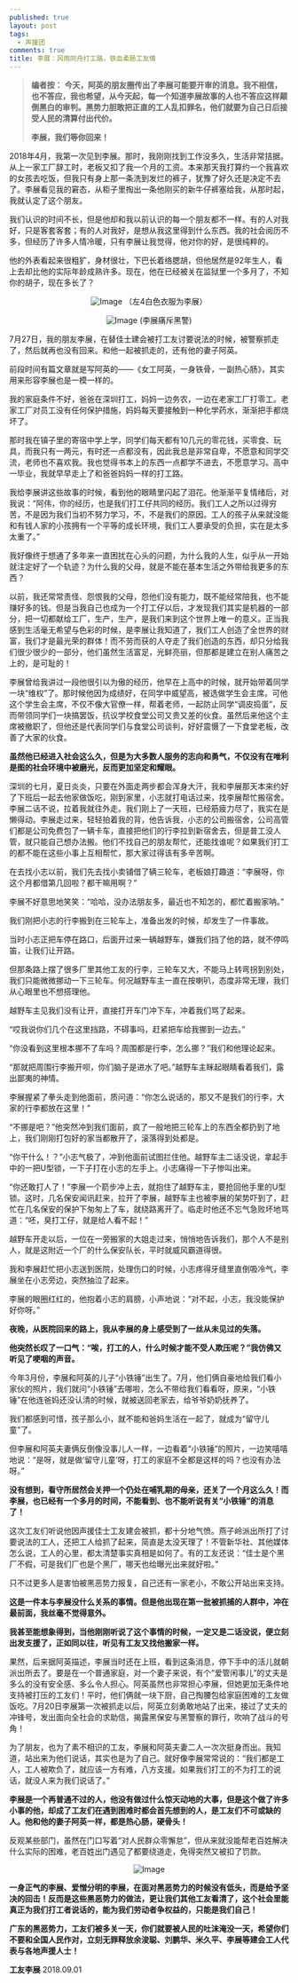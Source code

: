 ```yaml
---
published: true
layout: post
tags:
  - 声援团
comments: true
title: 李展：风雨同舟打工路，铁血柔肠工友情
---
```


> **编者按：**
> **今天，阿英的朋友圈传出了李展可能要开审的消息。我不相信，也不答应，我也希望，从今天起，每一个知道李展故事的人也不答应这样颠倒黑白的审判。黑势力胆敢把正直的工人乱扣罪名，他们就要为自己日后接受人民的清算付出代价。**
> 
> **李展，我们等你回来！**

2018年4月，我第一次见到李展。那时，我刚刚找到工作没多久，生活非常拮据。从上一家工厂辞工时，老板又扣了我一个月的工资。本来那天我打算约一个我喜欢的女孩去吃饭，但我只有身上那一条洗到发烂的裤子，犹豫了好久还是决定不去了。李展看见我的窘态，从柜子里掏出一条他刚买的新牛仔裤塞给我，从那时起，我就认定了这个朋友。

我们认识的时间不长，但是他却和我以前认识的每一个朋友都不一样。有的人对我好，只是客套客套；有的人对我好，是想从我这里得到什么东西。我的社会阅历不多，但经历了许多人情冷暖，只有李展让我觉得，他对你的好，是很纯粹的。

他的外表看起来很粗犷，身材很壮，下巴长着络腮胡，但他居然是92年生人，看上去却比他的实际年龄成熟许多。现在，他在已经被关在监狱里一个多月了，不知你的胡子，现在多长了？

<p align="center">
    <img src="https://photo.ishield.cn/pic/5b8a88b09dc6d6061139f61f" alt="Image" />
    （左4白色衣服为李展）
</p>

<p align="center">
    <img src="https://photo.ishield.cn/pic/5b8a88b99dc6d6061139f621" alt="Image" />
    (李展痛斥黑警)
</p>

7月27日，我的朋友李展，在替佳士建会被打工友讨要说法的时候，被警察抓走了，然后就再也没有回来。和他一起被抓走的，还有他的妻子阿英。

前段时间有篇文章就是写阿英的——《女工阿英，一身铁骨，一副热心肠》，其实用来形容李展也是一模一样的。

我的家庭条件不好，爸爸在深圳打工，妈妈一边务农，一边在老家工厂打零工。老家工厂对员工没有任何保护措施，妈妈每天要接触到一种化学药水，渐渐把手都烧坏了。

那时我在镇子里的寄宿中学上学，同学们每天都有10几元的零花钱，买零食、玩具，而我只有一两元，有时还一点都没有，因此我总是非常自卑，不愿意和同学交流，老师也不喜欢我。我也觉得书本上的东西一点都学不进去，不愿意学习。高中一毕业，我就早早走上了和爸爸妈妈一样的打工路。

我给李展讲这些故事的时候，看到他的眼睛里闪起了泪花。他渐渐平复情绪后，对我说：“阿伟，你的经历，也是我们打工仔共同的经历。我们工人之所以过得穷苦，不是因为我们当初不努力学习，不，不是我们的原因。工人的孩子从来就没能和有钱人家的小孩拥有一个平等的成长环境，我们工人要承受的负担，实在是太多太重了。”

我好像终于想通了多年来一直困扰在心头的问题，为什么我的人生，似乎从一开始就注定好了一个轨迹？为什么我的父母，就是不能在基本生活之外带给我更多的东西？

以前，我还常常责怪、怨恨我的父母，怨他们没有能力，既不能经常陪我，也不能赚好多的钱。但是当我自己也成为一个打工仔以后，才发现我们其实是机器的一部分，把一切都献给工厂，生产，生产，是我们来到这个世界上唯一的意义。正当我感到生活毫无希望与色彩的时候，是李展让我知道了，我们工人创造了全世界的财富，我们才是最光荣的群体！而不劳而获的人夺走了我们创造的东西，却只分给我们很少很少的一部分，他们虽然生活富足，光鲜亮丽，但那都是建立在别人痛苦之上的，是可耻的！

李展曾给我讲过一段他很引以为傲的经历，他早在上高中的时候，就开始带着同学一块“维权”了。那时候他因为成绩好，在同学中威望高，被选做学生会主席。可他这个学生会主席，不仅不像大官僚一样，帮着老师，一起防止同学“调皮捣蛋”，反而带领同学们一块搞罢饭，抗议学校食堂公司又贵又差的伙食。虽然后来他这个主席被撤职了，但他还是代表同学们与食堂公司谈判，好好震慑了一下食堂老板，改善了大家的伙食。

**虽然他已经进入社会这么久，但是为大多数人服务的志向和勇气，不仅没有在唯利是图的社会环境中被磨光，反而更加坚定和耀眼。**

深圳的七月，夏日炎炎，只要在外面走两步都会浑身大汗，我和李展那天本来约好了下班后一起去他家做饭吃，刚到家里，小志就打电话过来，找李展帮忙搬宿舍。李展二话不说，拉着我就往外走。我们刚上了一天班，已经筋疲力尽了，我实在是懒得动。李展走过来，轻轻拍着我的背，他告诉我，小志的公司搬宿舍，公司高管们都是公司免费包了一辆卡车，直接把他们的行李拉到新宿舍去，但是普工没人管，就只能自己想办法搬。他们不找自己的朋友帮忙，还能找谁呢？如果我们打工的都不能在这些小事上互相帮忙，那大家过得该有多辛苦啊。

在去找小志以前，我们先去找小卖铺借了辆三轮车，老板娘打趣道：“李展呀，你这个月都借第几回啦？都干嘛用啊？”

李展不好意思地笑笑：“哈哈，没办法朋友多，最近也不知怎的，都忙着搬家呐。”

我们刚把小志的行李搬到在三轮车上，准备出发的时候，却发生了一件事故。

当时小志正把车停在路口，后面开过来一辆越野车，嫌我们挡了他的路，就不停鸣笛，让我们让开路。

但那条路上摆了很多厂里其他工友的行李，三轮车又大，不能马上转弯拐到别处，我们只能微微挪动一下三轮车。何况越野车主一直在按喇叭，态度非常无理，我们从心眼里也不想搭理他。

越野车主见我们没有让开，直接打开车门冲下车，冲着我们骂了起来。

“哎我说你们几个在这里挡路，不碍事吗，赶紧把车给我挪到一边去。”

“你没看到这里根本挪不了车吗？周围都是行李，怎么挪？”我们和他理论起来。

“那就把周围行李搬开呗，你们脑子是进水了吧。”越野车主眯起眼睛看着我们，露出鄙夷的神情。

李展握紧了拳头走到他面前，质问道：“你怎么说话的，那又不是我们的行李，大家的行李都放在这里！”

“不挪是吧？”他突然冲到我们面前，疯了一般地把三轮车上的东西全都扔到了地上，我们刚刚打包好的家当都散开了，滚落得到处都是。

“你干什么！？”小志气极了，冲到他面前试图拦住他。越野车主二话没说，拿起手中的一把U型锁，一下子打在小志的左手上。小志痛得一下子惨叫出来。

“你还敢打人了！”李展一个箭步冲上去，就抱住了越野车主，要抢回他手里的U型锁。这时，几名保安闻讯赶来，拉开了李展，越野车主也被李展的架势吓到了，赶忙在几名保安的保护下匆匆上了车，就绕路离开了。临走时他还不忘气急败坏地骂道：“呸，臭打工仔，就是给人看不起！”

越野车开走以后，一位在一旁搬家的大姐走过来，悄悄地告诉我们，那个人不是别人，就是这附近一个厂的什么保安队长，平时就威风霸道得很。

我和李展赶忙把小志送到医院，处理伤口的时候，小志疼得牙缝里直倒吸冷气，李展坐在小志旁边，突然抽泣了起来。

李展的眼圈红红的，他抱着小志的肩膀，小声地说：“对不起，小志，我没能保护好你呀。”

**夜晚，从医院回来的路上，我从李展的身上感受到了一丝从未见过的失落。**

**他突然长叹了一口气：“唉，打工的人，什么时候才能不受人欺压呢？”我仿佛又听见了哽咽的声音。**

今年3月份，李展和阿英的儿子“小铁锤”出生了。7月，他们俩自豪地给我们看小家伙的照片，我们就问“小铁锤”去哪啦，怎么不带给我们看看呀，原来，“小铁锤”在他连爸妈还没认清的时候，就被送回老家去，给爷爷奶奶抚养了。

我们都感到可惜，孩子那么小，就不能和爸妈生活在一起了，就成为“留守儿童”了。

但李展和阿英夫妻俩反倒像没事儿人一样，一边看着“小铁锤”的照片，一边笑嘻嘻地说：“是呀，就是做‘留守儿童’呀，打工的家庭不全都是这样的吗？也没有办法呀。”

**没有想到，看守所居然会关押一个仍处在哺乳期的母亲，还关了一个月这么久！而李展，也已经有一个多月的时间，不能看到、也不能听说有关“小铁锤”的消息了！**

这次工友们听说他因声援佳士工友建会被抓，都十分地气愤。燕子岭派出所打了讨要说法的工人，还把工人给抓了起来，简直是太没天理了！不管新华社、其他媒体怎么说，工人的心里，都太清楚事实真相是如何了。有的工友还说：“佳士是个黑厂不假，可是我们厂也是个黑厂，哪天也给曝光出来就好啦。”

只不过更多人是害怕被黑恶势力报复，自己还有一家老小，不敢公开站出来支持。

**这是一件本与李展没什么关系的事情。但是他出现在第一批被抓捕的人群中，冲在最前面，我丝毫不觉得意外。**

**我甚至能想象得到，当他刚刚听说了这个事情的时候，一定又是二话没说，便立刻出发支援了，正如同以往，听见有工友又找他搬家一样。**

果然，后来据阿英描述，李展当时还在上班，看到这条消息，停下手中的活儿就朝派出所去了。要是在一个普通家庭，对一个妻子来说，有个“爱管闲事儿”的丈夫是多么的没有安全感、多么令人担心。阿英虽然也非常担心李展，但她更加无条件地支持被打压的工友们！平时，他们俩就一块下厨，自己掏腰包给家庭困难的工友做饭吃。7月20日李展第一次被抓走以后，阿英立刻勇敢地站了出来，接过了丈夫的冲锋号，发出面向全社会的求助信，揭露黑保安与黑警察的罪行，吹响了战斗的号角！

为了朋友，也为了素不相识的工友，李展和阿英夫妻二人一次次挺身而出。我知道，站出来为他们说话，其实也是为了自己。就好像李展常常说的：“我们都是工人，工人被欺负了，就应该一方有难，八方支援。如果我们打工的不为打工的说话，就没人来为我们说话了。”

**李展是一个再普通不过的人，他没有做过什么惊天动地的大事，但是这个做了许多小事的他，却成了工友们在遇到困难时都会首先想到的人，是工友们不可或缺的人。他和他的妻子阿英一样，都是热心肠，硬骨头！**

反观某些部门，虽然在门口写着“对人民群众零懈怠”，但从来就没能帮老百姓解决什么实际的困难，老百姓出门遇见了都要绕道走，免得突然又被扣了罚款。

<p align="center">
    <img src="https://photo.ishield.cn/pic/5b8a88eb9dc6d6061139f622" alt="Image" />
</p>

**一身正气的李展、爱憎分明的李展，在面对黑恶势力的时候没有低头，而是给予坚决的回击！反而是这些黑恶势力的做法，更让我们其他工友看清了，这个社会里能真正为我们打工者说话的，能为我们劳动者争权益的，只能是我们自己！**

**广东的黑恶势力，工友们被多关一天，你们就要被人民的吐沫淹没一天，希望你们不要和全国人民作对，立刻无罪释放余浚聪、刘鹏华、米久平、李展等建会工人代表与各地声援人士！**

**工友李展**
2018.09.01
